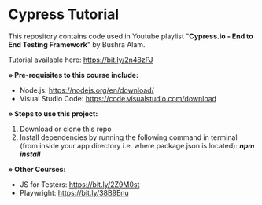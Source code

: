 <h1>Cypress Tutorial</h1>

This repository contains code used in Youtube playlist "<B>Cypress.io - End to End Testing Framework</B>" by Bushra Alam.

Tutorial available here: https://bit.ly/2n48zPJ


<B>» Pre-requisites to this course include:</B>

- Node.js: https://nodejs.org/en/download/
- Visual Studio Code: https://code.visualstudio.com/download


<B>» Steps to use this project:</B>

1. Download or clone this repo
2. Install dependencies by running the following command in terminal (from inside your app directory i.e. where package.json is located): <I><B>npm install </I></B>



<B>» Other Courses:</B> </br>
- JS for Testers: https://bit.ly/2Z9M0st </br>
- Playwright: https://bit.ly/38B9Enu
